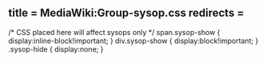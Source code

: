 title = MediaWiki:Group-sysop.css
redirects =
---

/* CSS placed here will affect sysops only */
span.sysop-show {
  display:inline-block!important;
}
div.sysop-show {
  display:block!important;
}
.sysop-hide {
  display:none;
}